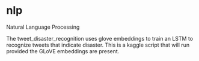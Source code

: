 # nlp
Natural Language Processing

The tweet_disaster_recognition uses glove embeddings to train an LSTM to recognize tweets that indicate disaster. This is a kaggle script that will run provided the GLoVE embeddings are present. 
